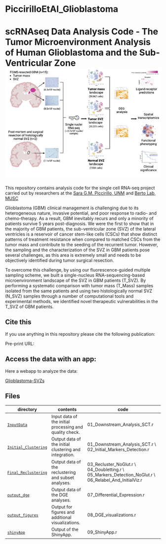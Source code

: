 # PiccirilloEtAl_Glioblastoma
scRNAseq Data Analysis Code - The Tumor Microenvironment Analysis of Human Glioblastoma and the Sub-Ventricular Zone
![](InputData/TOP_PANEL.png)
==========================
This repository contains analysis code for the single cell RNA-seq project carried out by researchers at the [Sara G.M. Piccirillo, UNM]() and [Berto Lab, MUSC](https://bertolab.org/)

Glioblastoma (GBM) clinical management is challenging due to its heterogeneous nature, invasive potential, and poor response to radio- and chemo-therapy. As a result, GBM inevitably recurs and only a minority of patients survive 5 years post-diagnosis. We were the first to show that in the majority of GBM patients, the sub-ventricular zone (SVZ) of the lateral ventricles is a reservoir of cancer stem-like cells (CSCs) that show distinct patterns of treatment resistance when compared to matched CSCs from the tumor mass and contribute to the seeding of the recurrent tumor. However, the sampling and the characterization of the SVZ in GBM patients pose several challenges, as this area is extremely small and needs to be objectively identified during tumor surgical resection.

To overcome this challenge, by using our fluorescence-guided multiple sampling scheme, we built a single-nucleus RNA-sequencing-based microenvironment landscape of the SVZ in GBM patients (T_SVZ). By performing a systematic comparison with tumor mass (T_Mass) samples isolated from the same patients and using two histologically normal SVZ (N_SVZ) samples through a number of computational tools and experimental methods, we identified novel therapeutic vulnerabilities in the T_SVZ of GBM patients.
## Cite this

If you use anything in this repository please cite the following publication:

Pre-print URL: 

## Access the data with an app:

Here a webapp to analyze the data:

[Glioblastoma-SVZs](https://bioinformatics-musc.shinyapps.io/sara_piccirillo_glioblastoma/)

## Files

| directory | contents | code |
| --------- | -------- | -------- |
| [`InputData`](InputData/) | Input data of the initial processing and quality check. | 01_Downstream_Analysis_SCT.r|
| [`Initial_Clustering`](Initial_Clustering/) | Output data of the initial clustering and integration. | 01_Downstream_Analysis_SCT.r \ 02_Initial_Markers_Detection.r|
| [`Final_Reclustering`](output_reclust/) | Output data of the reclustering and subset analyses. | 03_Recluster_NoGlut.r \ 04_Doubletting.r \ 05_Markers_Detection_NoGlut.r \ 06_Relabel_And_InitialViz.r|
| [`output_dge`](output_dge/) | Output data of the DGE analyses. | 07_Differential_Expression.r |
| [`output_figures`](output_figures/) | Output for figures and additional visualizations. | 08_DGE_visualizations.r |
| [`shinyApp`](shinyApp/) | Output of the ShinyApp. | 09_ShinyApp.r|

